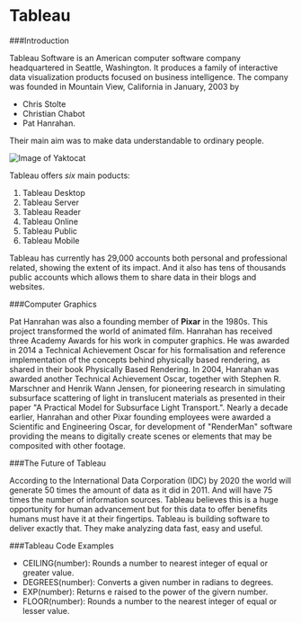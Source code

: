 Tableau
===========

###Introduction

Tableau Software is an American computer software company headquartered in Seattle, Washington. It produces a family of interactive data visualization products focused on business intelligence. 
The company was founded in Mountain View, California in January, 2003 by 

- Chris Stolte
- Christian Chabot
- Pat Hanrahan. 

Their main aim was to make data understandable to ordinary people.

![Image of Yaktocat](https://octodex.github.com/images/tableau.png)

Tableau offers *six* main poducts:

1. Tableau Desktop
2. Tableau Server 
3. Tableau Reader
4. Tableau Online
5. Tableau Public 
6. Tableau Mobile 

Tableau has currently has 29,000 accounts both personal and professional related, showing the extent of its impact. And it also has tens of thousands public accounts which allows them to share data in their blogs and websites.


###Computer Graphics

Pat Hanrahan was also a founding member of **Pixar** in the 1980s. This project transformed the world of animated film. Hanrahan has received three Academy Awards for his work in computer graphics. He was awarded in 2014 a Technical Achievement Oscar for his formalisation and reference implementation of the concepts behind physically based rendering, as shared in their book Physically Based Rendering. In 2004, Hanrahan was awarded another Technical Achievement Oscar, together with Stephen R. Marschner and Henrik Wann Jensen, for pioneering research in simulating subsurface scattering of light in translucent materials as presented in their paper "A Practical Model for Subsurface Light Transport.". Nearly a decade earlier, Hanrahan and other Pixar founding employees were awarded a Scientific and Engineering Oscar, for development of "RenderMan" software providing the means to digitally create scenes or elements that may be composited with other footage.


###The Future of Tableau

According to the International Data Corporation (IDC) by 2020 the world will generate 50 times the amount of data as it did in 2011. And will have 75 times the number of information sources. Tableau believes this is a huge opportunity for human advancement but for this data to offer benefits humans must have it at their fingertips. Tableau is building software to deliver exactly that. They make analyzing data fast, easy and useful. 


###Tableau Code Examples

- CEILING(number): Rounds a number to nearest integer of equal or greater value.
- DEGREES(number): Converts a given number in radians to degrees.
- EXP(number): Returns e raised to the power of the givern number.
- FLOOR(number): Rounds a number to the nearest integer of equal or lesser value.
  


